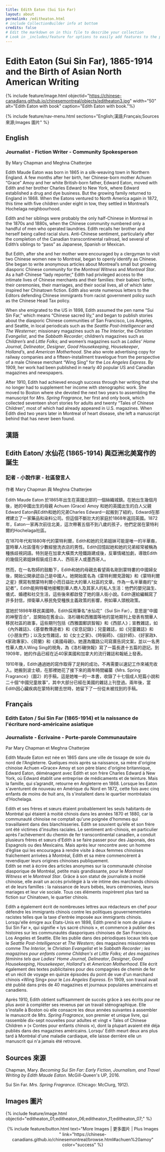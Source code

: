 ```yaml
---
title: Edith Eaton (Sui Sin Far)
layout: about
permalink: /editheaton.html
# include CollectionBuilder info at bottom
credits: false
# Edit the markdown on in this file to describe your collection
# Look in _includes/feature for options to easily add features to the page
---
```


# Edith Eaton (Sui Sin Far), 1865-1914 and the Birth of Asian North American Writing 

{% include feature/image.html objectid="https://chinese-canadians.github.io/chinesemontreal/objects/editheaton3.jpg" width="50" alt="Edith Eaton with book" caption="Edith Eaton with book."%}

{% include feature/nav-menu.html sections="English;漢語;Français;Sources 來源;Images 圖片" %}

## English

### Journalist - Fiction Writer - Community Spokesperson

By Mary Chapman and Meghna Chatterjee

Edith Maude Eaton was born in 1865 in a silk-weaving town in Northern England. A few months after her birth, her Chinese-born mother Achuen “Grace” Amoy and her white British-born father, Edward Eaton, moved with Edith and her brother Charles Edward to New York, where Edward established a drug and dye business. But the growing family returned to England in 1868. When the Eatons ventured to North America again in 1872, this time with five children under eight in tow, they settled in Montreal’s Hochelaga neighbourhood.

Edith and her siblings were probably the only half-Chinese in Montreal in the 1870s and 1880s, when the Chinese community numbered only a handful of men who operated laundries. Edith recalls her brother and herself being called racial slurs. Anti-Chinese sentiment, particularly after the completion of the Canadian transcontinental railroad, led several of Edith’s siblings to “pass” as Japanese, Spanish or Mexican.

But Edith, after she and her mother were encouraged by a clergyman to visit two Chinese women new to Montreal, began to openly identify as Chinese. She began to write anonymous articles about Montreal’s small but growing diasporic Chinese community for the *Montreal Witness* and *Montreal Star*. As a half-Chinese “lady reporter,” Edith had privileged access to the intimate lives of Chinese merchants and their families: their babies’ births, their ceremonies, their marriages, and their social lives, all of which later inspired her Chinatown fiction. Edith also wrote numerous letters to the Editors defending Chinese immigrants from racist government policy such as the Chinese Head Tax policy.

When she emigrated to the US in 1898, Edith assumed the pen name “Sui Sin Far,” which means “Chinese sacred lily,” and began to publish stories about the diasporic Chinese communities of San Francisco, Los Angeles, and Seattle, in local periodicals such as the *Seattle Post-Intelligencer* and *The Westerner*; missionary magazines such as *The Interior*, the *Christian Evangelist*, and the *Sabbath Recorder*; children’s magazines such as *Children’s* and *Little Folks*; and women’s magazines such as *Ladies’ Home Journal*, *Delineator*, *Designer*, *Good Housekeeping*, *Housekeeper*, *Holland’s*, and *American Motherhood*. She also wrote advertising copy for railway companies and a fifteen-installment travelogue from the perspective of a male Chinese merchant “Wing Sing” for the *Los Angeles Express*. By 1909, her work had been published in nearly 40 popular US and Canadian magazines and newspapers.

After 1910, Edith had achieved enough success through her writing that she no longer had to supplement her income with stenographic work. She moved to Boston where she devoted the next two years to assembling the manuscript for *Mrs. Spring Fragrance*, her first and only book, which collected seventeen short stories for adults and twenty “Tales of Chinese Children”, most of which had already appeared in U.S. magazines. When Edith died two years later in Montreal of heart disease, she left a manuscript behind that has never been found.

## 漢語

## Edith Eaton/ 水仙花 (1865-1914) 與亞洲北美寫作的誕生

### 記者 - 小說作家 - 社區發言人

作者 Mary Chapman 與 Meghna Chatterjee

Edith Maude Eaton 於1865年出生在英國北部的一個絲織城鎮。在她出生幾個月後，她的中國出生的母親 Achuen (Grace) Amoy 和她的英國出生的白人父親Edward Eaton與Edith和她的兄弟Charles Edward一起搬到了紐約，Edward在那裡建立了一家藥品和染料公司。但這個不斷壯大的家庭於1868年返回英國。1872年，Eaton一家再次前往北美，這次帶著五個不到八歲的孩子，他們定居在蒙特利爾的Hochelaga社區。

在1870年代和1880年代的蒙特利爾，Edith和她的兄弟姐妹可能是唯一的半華裔，當時華人社區僅有少數經營洗衣店的男性。Edith回憶起她和她的兄弟經常被稱為種族歧視詞語。特別是在加拿大橫貫大陸鐵路建成後，反華情緒加劇，導致Edith的幾個兄弟姐妹假裝成日本人、西班牙人或墨西哥人。

然而，在一名牧師的鼓勵下，Edith和她的母親去看望兩名剛到蒙特婁的中國婦女後，開始公開承認自己是中國人。她開始匿名為《蒙特利爾見證報》和《蒙特利爾之星》撰寫有關蒙特利爾小而日益壯大的華人社區的文章。作為一名半華裔的“女記者”，Edith能夠特權地接觸到華人商人及其家人的私人生活：他們的嬰兒誕生、儀式、婚禮和社交生活，這些後來都啟發了她的唐人街小說。Edith還給編輯寫了許多封信，捍衛華人移民免受種族主義政策的影響，例如華人頭稅政策。

當她於1898年移民美國時，Edith採用筆名“水仙花”（Sui Sin Far），意思是“中國的神聖百合”，並開始在舊金山、洛杉磯和西雅圖等地的當地期刊上發表有關華人移民社區的故事，這些期刊包括《西雅圖郵訊智報》和《西部人》；宣教雜誌，如《內外雜誌》、《基督教傳道者》和《安息記錄》；兒童雜誌，如《兒童雜誌》和《小朋友們》；以及女性雜誌，如《女士之家》、《時裝師》、《設計師》、《好家政》、《家政專家》、《荷蘭》和《美國母親》。她還為鐵路公司寫廣告詞文案，並以一名男性華人商人Wing Sing的視角，為《洛杉磯快報》寫了一篇長達十五篇的遊記。到1909年，她的作品已經在近40家美國和加拿大的流行雜誌和報紙上發表。

1910年後，Edith通過她的寫作取得了足夠的成功，不再需要以速記工作來補充收入。她搬到波士頓，在那裡她花了接下來的兩年時間編纂《Mrs. Spring Fragrance》（圖2）的手稿，這是她唯一的一本書，收錄了十七個成人短篇小說和二十個“中國兒童故事”，其中大部分已經在美國的雜誌上刊登過。兩年後，當Edith因心臟疾病在蒙特利爾去世時，她留下了一份從未被找到的手稿。

## Français

### Edith Eaton / Sui Sin Far (1865-1914) et la naissance de l'écriture nord-américaine asiatique

### Journaliste - Écrivaine - Porte-parole Communautaire

Par Mary Chapman et Meghna Chatterjee

Edith Maude Eaton est née en 1865 dans une ville de tissage de soie du nord de l'Angleterre. Quelques mois après sa naissance, sa mère d'origine chinoise Achuen «Grace» Amoy et son père blanc d'origine britannique, Edward Eaton, déménagent avec Edith et son frère Charles Edward à New York, où Edward établit une entreprise de médicaments et de teinture. Mais la famille, qui s’agrandit,  retourne en Angleterre en 1868. Lorsque les Eaton s'aventurent de nouveau en Amérique du Nord en 1872, cette fois avec cinq enfants de moins de huit ans, ils s'installent dans le quartier montréalais d’Hochelaga.

Edith et ses frères et sœurs étaient probablement les seuls habitants de Montréal qui étaient à moitié chinois dans les années 1870 et 1880, car la communauté chinoise ne comptait qu'une poignée d'hommes qui travaillaient dans des blanchisseries. Edith se souvient qu’elle et son frère ont été victimes d'insultes raciales. Le sentiment anti-chinois, en particulier après l'achèvement du chemin de fer transcontinental canadien, a conduit plusieurs frères et sœurs d'Edith à se faire passer pour des Japonais, des Espagnols ou des Mexicains. Mais après leur rencontre avec un homme d’église qui les encouragea à rendre visite à deux femmes chinoises fraîchement arrivées à Montréal, Edith et sa mère commencèrent à revendiquer leurs origines chinoises publiquement.  
Edith se met à écrire des articles anonymes sur la communauté chinoise diasporique de Montréal, petite mais grandissante, pour le *Montreal Witness* et le *Montreal Star*. Grâce à son statut de journaliste à moitié chinoise, elle avait un accès privilégié à la vie intime des marchands chinois et de leurs familles : la naissance de leurs bébés, leurs cérémonies, leurs mariages et leur vie sociale. Tous ces éléments inspirèrent plus tard sa fiction sur Chinatown, le quartier chinois.

Edith a également écrit de nombreuses lettres aux rédacteurs en chef pour défendre les immigrants chinois contre les politiques gouvernementales racistes telles que la taxe d'entrée imposée aux immigrants chinois. Lorsqu'elle émigre aux États-Unis en 1898, Edith prend le nom de plume « Sui Sin Far », qui signifie « lys sacré chinois », et commence à publier des histoires sur les communautés diasporiques chinoises de San Francisco, Los Angeles et Seattle. Elle les publie dans des périodiques locaux tels que le *Seattle Post-Intelligencer* et *The Western*; des magazines missionnaires comme *The Interior*, le *Christian Evangelist* et le *Sabbath Recorder ; les magazines pour enfants comme Children's et Little Folks; et des magazines féminins tels que Ladies' Home Journal, Delineator*, *Designer*, *Good Housekeeping*, *Housekeeper*, *Holland's* et *American Motherhood*. Elle écrit également des textes publicitaires pour des compagnies de chemin de fer et un récit de voyage en quinze épisodes du point de vue d'un marchand chinois «Wing Sing» pour le *Los Angeles Express*. En 1909, son travail avait été publié dans près de 40 magazines et journaux populaires américains et canadiens. 

Après 1910, Edith  obtient suffisamment de succès grâce à ses écrits pour ne plus avoir à compléter ses revenus par un travail sténographique. Elle s'installe à Boston où elle consacre les deux années suivantes à assembler le manuscrit de *Mrs. Spring Fragrance*, son premier et unique livre, qui rassemble dix-sept nouvelles pour adultes et vingt « Tales of Chinese Children » (« Contes pour enfants chinois »), dont la plupart avaient été déja publiés dans des magazines américains. Lorsqu' Edith meurt deux ans plus tard à Montréal d'une maladie cardiaque, elle laisse derrière elle un manuscrit qui n'a jamais été retrouvé.

## Sources 來源

Chapman, Mary. *Becoming Sui Sin Far: Early Fiction, Journalism, and Travel Writing by Edith Maude Eaton.* McGill-Queen's UP, 2016.  

Sui Sin Far. *Mrs. Spring Fragrance*. (Chicago: McClurg, 1912).

## Images 圖片

{% include feature/image.html objectid="editheaton_01;editheaton_06;editheaton_11;editheaton_07;" %}

<div style="text-align: center;">
{% include feature/button.html text="More Images | 更多圖片 | Plus Images " link="https://chinese-canadians.github.io/chinesemontreal/browse.html#achuen%20amoy" color="success" %}
</div>